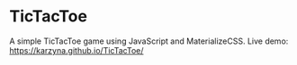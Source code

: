 # TicTacToe

A simple TicTacToe game using JavaScript and MaterializeCSS.
Live demo: https://karzyna.github.io/TicTacToe/
